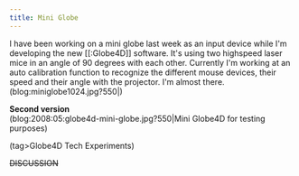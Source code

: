 ```yaml
---
title: Mini Globe
---
```

I have been working on a mini globe last week as an input device while I'm developing the new [[:Globe4D]] software. It's using two highspeed laser mice in an angle of 90 degrees with each other. Currently I'm working  at an auto calibration function to recognize the different mouse devices, their speed and their angle with the projector. I'm almost there.
\
(blog:miniglobe1024.jpg?550|)

**Second version**  
(blog:2008:05:globe4d-mini-globe.jpg?550|Mini Globe4D for testing purposes)


(tag>Globe4D Tech Experiments)

~~DISCUSSION~~
